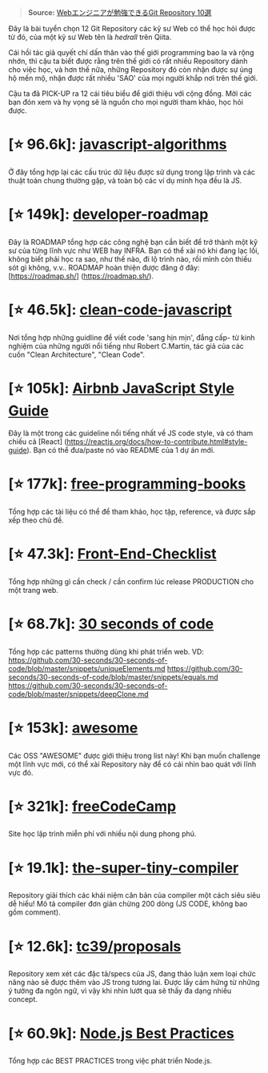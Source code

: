 > **Source:** [Webエンジニアが勉強できるGit Repository 10選](https://qiita.com/hedrall/items/177eb850c4c054146321)

Đây là bài tuyển chọn 12 Git Repository các kỹ sư Web có thể học hỏi được từ đó, của một kỹ sư Web tên là *hedrall* trên Qiita.

Cái hồi tác giả quyết chí dấn thân vào thế giới programming bao la và rộng nhớn, thì cậu ta biết được rằng trên thế giới có rất nhiều Repository dành cho việc học, và hơn thế nữa, những Repository đó còn nhận được sự ủng hộ mến mộ, nhận được rất nhiều 'SAO' của mọi người khắp nơi trên thế giới.

Cậu ta đã PICK-UP ra 12 cái tiêu biểu để giới thiệu với cộng đồng. Mời các bạn đón xem và hy vọng sẽ là nguồn cho mọi người tham khảo, học hỏi được.


# [⭐️ 96.6k]: [javascript-algorithms](https://github.com/trekhleb/javascript-algorithms)

Ở đây tổng hợp lại các cấu trúc dữ liệu được sử dụng trong lập trình và các thuật toán chung thường gặp, và toàn bộ các ví dụ minh họa đều là JS.

# [⭐️ 149k]: [developer-roadmap](https://github.com/kamranahmedse/developer-roadmap)

Đây là ROADMAP tổng hợp các công nghệ bạn cần biết để trở thành một kỹ sư của từng lĩnh vực như WEB hay INFRA. Bạn có thể xài nó khi đang lạc lối, không biết phải học ra sao, như thế nào, đi lộ trình nào, rồi mình còn thiếu sót gì không, v.v.. 
ROADMAP hoàn thiện được đăng ở đây: [https://roadmap.sh/] (https://roadmap.sh/).

# [⭐️ 46.5k]: [clean-code-javascript](https://github.com/ryanmcdermott/clean-code-javascript)

Nơi tổng hợp những guidline để viết code 'sang hịn mịn', đẳng cấp- từ kinh nghiệm của những người nổi tiếng như Robert C.Martin, tác giả của các cuốn "Clean Architecture", "Clean Code".

# [⭐️ 105k]: [Airbnb JavaScript Style Guide](https://github.com/airbnb/javascript)

Đây là một trong các guideline nổi tiếng nhất về JS code style, và có tham chiếu cả [React] (https://reactjs.org/docs/how-to-contribute.html#style-guide).
Bạn có thể đưa/paste nó vào README của 1 dự án mới.

# [⭐️ 177k]: [free-programming-books](https://github.com/EbookFoundation/free-programming-books)

Tổng hợp các tài liệu có thể để tham khảo, học tập, reference, và được sắp xếp theo chủ đề.

# [⭐️ 47.3k]: [Front-End-Checklist](https://github.com/thedaviddias/Front-End-Checklist)

Tổng hợp những gì cần check / cần confirm lúc release PRODUCTION cho một trang web.

# [⭐️ 68.7k]: [30 seconds of code](https://github.com/30-seconds/30-seconds-of-code)

Tổng hợp các patterns thường dùng khi phát triển web.
VD:
https://github.com/30-seconds/30-seconds-of-code/blob/master/snippets/uniqueElements.md
https://github.com/30-seconds/30-seconds-of-code/blob/master/snippets/equals.md
https://github.com/30-seconds/30-seconds-of-code/blob/master/snippets/deepClone.md

# [⭐️ 153k]: [awesome](https://github.com/sindresorhus/awesome)

Các OSS "AWESOME" được giới thiệu trong list này!
Khi bạn muốn challenge một lĩnh vực mới, có thể xài Repository này để có cái nhìn bao quát với lĩnh vực đó.

# [⭐️ 321k]: [freeCodeCamp](https://github.com/freeCodeCamp/freeCodeCamp)

Site học lập trình miễn phí với nhiều nội dung phong phú.

# [⭐️ 19.1k]: [the-super-tiny-compiler](https://github.com/jamiebuilds/the-super-tiny-compiler)

Repository giải thích các khái niệm căn bản của compiler một cách siêu siêu dễ hiểu! Mô tả compiler đơn giản chừng 200 dòng (JS CODE, không bao gồm comment).

# [⭐️ 12.6k]: [tc39/proposals](https://github.com/tc39/proposals)

Repository xem xét các đặc tả/specs của JS, đang thảo luận xem loại chức năng nào sẽ được thêm vào JS trong tương lai.
Được lấy cảm hứng từ những ý tưởng đa ngôn ngữ, vì vậy khi nhìn lướt qua sẽ thấy đa dạng nhiều concept.

# [⭐️ 60.9k]: [Node.js Best Practices](https://github.com/goldbergyoni/nodebestpractices)

Tổng hợp các BEST PRACTICES trong việc phát triển Node.js.